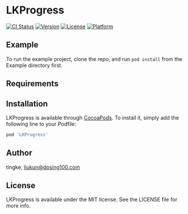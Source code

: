 # LKProgress

[![CI Status](https://img.shields.io/travis/tingke/LKProgress.svg?style=flat)](https://travis-ci.org/tingke/LKProgress)
[![Version](https://img.shields.io/cocoapods/v/LKProgress.svg?style=flat)](https://cocoapods.org/pods/LKProgress)
[![License](https://img.shields.io/cocoapods/l/LKProgress.svg?style=flat)](https://cocoapods.org/pods/LKProgress)
[![Platform](https://img.shields.io/cocoapods/p/LKProgress.svg?style=flat)](https://cocoapods.org/pods/LKProgress)

## Example

To run the example project, clone the repo, and run `pod install` from the Example directory first.

## Requirements

## Installation

LKProgress is available through [CocoaPods](https://cocoapods.org). To install
it, simply add the following line to your Podfile:

```ruby
pod 'LKProgress'
```

## Author

tingke, liukun@dosing100.com

## License

LKProgress is available under the MIT license. See the LICENSE file for more info.
